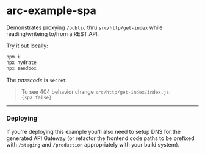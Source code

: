 # arc-example-spa

Demonstrates proxying `/public` thru `src/http/get-index` while reading/writeing to/from a REST API.

Try it out locally:

```bash
npm i
npx hydrate
npx sandbox
```

The *passcode* is `secret`.

> To see 404 behavior change `src/http/get-index/index.js`: `{spa:false}`

---

### Deploying

If you're deploying this example you'll also need to setup DNS for the generated API Gateway (or refactor the frontend code paths to be prefixed with `/staging` and `/production` appropriately with your build system).
